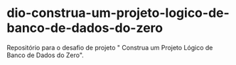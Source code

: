 # dio-construa-um-projeto-logico-de-banco-de-dados-do-zero
Repositório para o desafio de projeto " Construa um Projeto Lógico de Banco de Dados do Zero".
